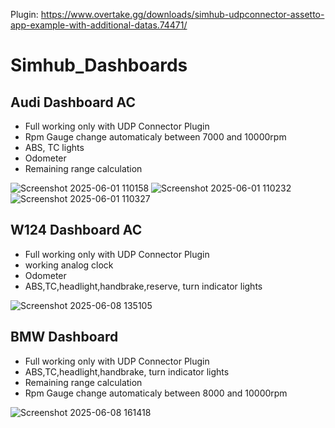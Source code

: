Plugin: https://www.overtake.gg/downloads/simhub-udpconnector-assetto-app-example-with-additional-datas.74471/

# Simhub_Dashboards

## Audi Dashboard AC
  - Full working only with UDP Connector Plugin
  - Rpm Gauge change automaticaly between 7000 and 10000rpm
  - ABS, TC lights
  - Odometer
  - Remaining range calculation

![Screenshot 2025-06-01 110158](https://github.com/user-attachments/assets/51a2dda1-5bf6-4d92-974b-5e8787743d06)
![Screenshot 2025-06-01 110232](https://github.com/user-attachments/assets/e94d67ba-2582-40b3-b53c-d52103582a67)
![Screenshot 2025-06-01 110327](https://github.com/user-attachments/assets/9b6c1df5-e11e-478a-a04f-7dbbdae5efde)


## W124 Dashboard AC
  - Full working only with UDP Connector Plugin
  - working analog clock
  - Odometer
  - ABS,TC,headlight,handbrake,reserve, turn indicator lights

![Screenshot 2025-06-08 135105](https://github.com/user-attachments/assets/4fc1fe87-c9cf-472e-bd61-8ddcd582af68)


## BMW Dashboard
  - Full working only with UDP Connector Plugin
  - ABS,TC,headlight,handbrake, turn indicator lights
  - Remaining range calculation
  - Rpm Gauge change automaticaly between 8000 and 10000rpm

![Screenshot 2025-06-08 161418](https://github.com/user-attachments/assets/f90d0a11-01b6-43f3-ab36-0dc198c21d7b)
